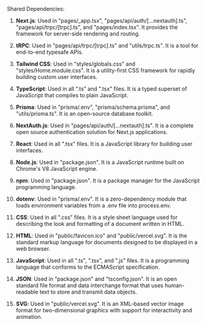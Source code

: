 Shared Dependencies:

1. **Next.js**: Used in "pages/_app.tsx", "pages/api/auth/[...nextauth].ts", "pages/api/trpc/[trpc].ts", and "pages/index.tsx". It provides the framework for server-side rendering and routing.

2. **tRPC**: Used in "pages/api/trpc/[trpc].ts" and "utils/trpc.ts". It is a tool for end-to-end typesafe APIs.

3. **Tailwind CSS**: Used in "styles/globals.css" and "styles/Home.module.css". It is a utility-first CSS framework for rapidly building custom user interfaces.

4. **TypeScript**: Used in all ".ts" and ".tsx" files. It is a typed superset of JavaScript that compiles to plain JavaScript.

5. **Prisma**: Used in "prisma/.env", "prisma/schema.prisma", and "utils/prisma.ts". It is an open-source database toolkit.

6. **NextAuth.js**: Used in "pages/api/auth/[...nextauth].ts". It is a complete open source authentication solution for Next.js applications.

7. **React**: Used in all ".tsx" files. It is a JavaScript library for building user interfaces.

8. **Node.js**: Used in "package.json". It is a JavaScript runtime built on Chrome's V8 JavaScript engine.

9. **npm**: Used in "package.json". It is a package manager for the JavaScript programming language.

10. **dotenv**: Used in "prisma/.env". It is a zero-dependency module that loads environment variables from a .env file into process.env.

11. **CSS**: Used in all ".css" files. It is a style sheet language used for describing the look and formatting of a document written in HTML.

12. **HTML**: Used in "public/favicon.ico" and "public/vercel.svg". It is the standard markup language for documents designed to be displayed in a web browser.

13. **JavaScript**: Used in all ".ts", ".tsx", and ".js" files. It is a programming language that conforms to the ECMAScript specification.

14. **JSON**: Used in "package.json" and "tsconfig.json". It is an open standard file format and data interchange format that uses human-readable text to store and transmit data objects.

15. **SVG**: Used in "public/vercel.svg". It is an XML-based vector image format for two-dimensional graphics with support for interactivity and animation.